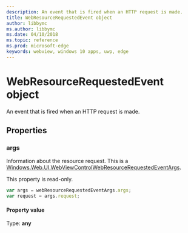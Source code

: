 ```yaml
---
description: An event that is fired when an HTTP request is made.
title: WebResourceRequestedEvent object
author: libbymc
ms.author: libbymc
ms.date: 04/10/2018
ms.topic: reference
ms.prod: microsoft-edge
keywords: webview, windows 10 apps, uwp, edge
---
```


# WebResourceRequestedEvent object

An event that is fired when an HTTP request is made.

## Properties

### args

Information about the resource request. This is a [Windows.Web.UI.WebViewControlWebResourceRequestedEventArgs](https://docs.microsoft.com/en-us/uwp/api/windows.web.ui.webviewcontrolwebresourcerequestedeventargs).

This property is read-only.

```js
var args = webResourceRequestedEventArgs.args;
var request = args.request;
```

#### Property value
Type: **any**

